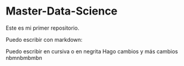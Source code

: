 # Master-Data-Science

Este es mi primer repositorio.

Puedo escribir con markdown:

Puedo escribir en cursiva o en negrita
Hago cambios y más cambios nbmnbmbmbn

